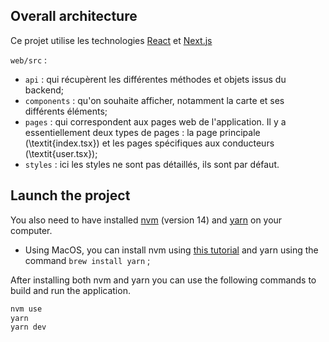 ## Overall architecture

Ce projet utilise les technologies [React](https://fr.reactjs.org/) et [Next.js](https://nextjs.org/)

`web/src` :

- `api` : qui récupèrent les différentes méthodes et objets issus du backend;
- `components` : qu\'on souhaite afficher, notamment la carte et ses différents éléments;
- `pages` : qui correspondent aux pages web de l\'application. Il y a essentiellement deux types de pages : la page principale (\textit{index.tsx}) et les pages spécifiques aux conducteurs (\textit{user.tsx});
- `styles` : ici les styles ne sont pas détaillés, ils sont par défaut.


## Launch the project

You also need to have installed [nvm](https://github.com/nvm-sh/nvm) (version 14)
and [yarn](https://classic.yarnpkg.com/en/) on your computer. 

* Using MacOS, you can install nvm using [this tutorial](https://jamesauble.medium.com/install-nvm-on-mac-with-brew-adb921fb92cc) and yarn using the command `brew install yarn` ;

After installing both nvm and yarn you can use the following commands to build and run the application.

```bash
nvm use
yarn
yarn dev
```






